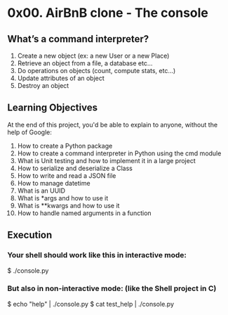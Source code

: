 # **0x00. AirBnB clone - The console**


## What’s a command interpreter?

1. Create a new object (ex: a new User or a new Place)
2. Retrieve an object from a file, a database etc…
3. Do operations on objects (count, compute stats, etc…)
4. Update attributes of an object
5. Destroy an object

## Learning Objectives

At the end of this project, you'd be able to explain to anyone, without the help of Google:

1. How to create a Python package
2. How to create a command interpreter in Python using the cmd module
3. What is Unit testing and how to implement it in a large project
4. How to serialize and deserialize a Class
5. How to write and read a JSON file
6. How to manage datetime
7. What is an UUID
8. What is *args and how to use it
9. What is **kwargs and how to use it
10. How to handle named arguments in a function

## Execution

### Your shell should work like this in interactive mode:

$ ./console.py


### But also in non-interactive mode: (like the Shell project in C)

$ echo "help" | ./console.py
$ cat test_help | ./console.py
